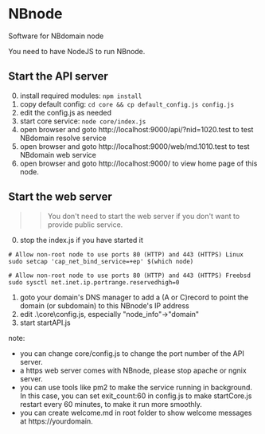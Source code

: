 # NBnode
Software for NBdomain node

You need to have NodeJS to run NBnode.

## Start the API server
0. install required modules: `npm install`
1. copy default config: `cd core && cp default_config.js config.js`
2. edit the config.js as needed
3. start core service: `node core/index.js`
4. open browser and goto http://localhost:9000/api/?nid=1020.test to test NBdomain resolve service
5. open browser and goto http://localhost:9000/web/md.1010.test to test NBdomain web service
6. open browser and goto http://localhost:9000/ to view home page of this node.

## Start the web server
>> You don't need to start the web server if you don't want to provide public service.
0. stop the index.js if you have started it
```
# Allow non-root node to use ports 80 (HTTP) and 443 (HTTPS) Linux
sudo setcap 'cap_net_bind_service=+ep' $(which node)
```
```
# Allow non-root node to use ports 80 (HTTP) and 443 (HTTPS) Freebsd
sudo sysctl net.inet.ip.portrange.reservedhigh=0
```
1. goto your domain's DNS manager to add a (A or C)record to point the domain (or subdomain) to this NBnode's IP address
2. edit .\core\config.js, especially "node_info"->"domain"
3. start startAPI.js

note:
* you can change core/config.js to change the port number of the API server.
* a https web server comes with NBnode, please stop apache or ngnix server.
* you can use tools like pm2 to make the service running in background. In this case, you can set exit_count:60 in config.js to make startCore.js restart every 60 minutes, to make it run more smoothly.
* you can create welcome.md in root folder to show welcome messages at https://yourdomain.
